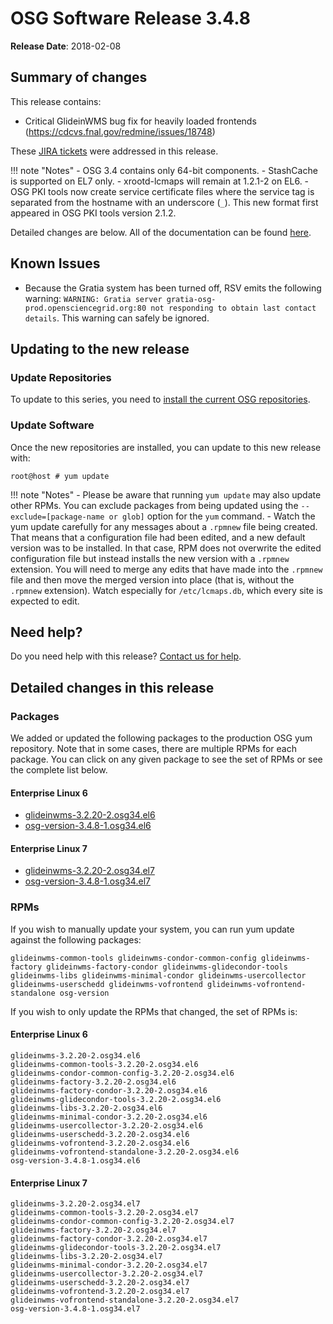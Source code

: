 OSG Software Release 3.4.8
==========================

**Release Date**: 2018-02-08

Summary of changes
------------------

This release contains:

-   Critical GlideinWMS bug fix for heavily loaded frontends (<https://cdcvs.fnal.gov/redmine/issues/18748>)

These [JIRA tickets](https://jira.opensciencegrid.org/issues/?jql=project%20%3D%20SOFTWARE%20AND%20fixVersion%20%3D%203.4.8%20ORDER%20BY%20priority%20DESC%2C%20key%20DESC) were addressed in this release.

!!! note "Notes"
    -   OSG 3.4 contains only 64-bit components.
    -   StashCache is supported on EL7 only.
    -   xrootd-lcmaps will remain at 1.2.1-2 on EL6.
    -   OSG PKI tools now create service certificate files where the service tag is separated from the hostname with an underscore (`_`). This new format first appeared in OSG PKI tools version 2.1.2.

Detailed changes are below. All of the documentation can be found [here](../../index.md).

Known Issues
------------

-   Because the Gratia system has been turned off, RSV emits the following warning: `WARNING: Gratia server gratia-osg-prod.opensciencegrid.org:80 not responding to obtain last contact details`. This warning can safely be ignored.

Updating to the new release
---------------------------

### Update Repositories

To update to this series, you need to [install the current OSG repositories](../../common/yum.md#install-the-osg-repositories).

### Update Software

Once the new repositories are installed, you can update to this new release with:

``` console
root@host # yum update
```

!!! note "Notes"
    -   Please be aware that running `yum update` may also update other RPMs. You can exclude packages from being updated using the `--exclude=[package-name or glob]` option for the `yum` command.
    -   Watch the yum update carefully for any messages about a `.rpmnew` file being created. That means that a configuration file had been edited, and a new default version was to be installed. In that case, RPM does not overwrite the edited configuration file but instead installs the new version with a `.rpmnew` extension. You will need to merge any edits that have made into the `.rpmnew` file and then move the merged version into place (that is, without the `.rpmnew` extension). Watch especially for `/etc/lcmaps.db`, which every site is expected to edit.

Need help?
----------

Do you need help with this release? [Contact us for help](../../common/help.md).

Detailed changes in this release
--------------------------------

### Packages

We added or updated the following packages to the production OSG yum repository. Note that in some cases, there are multiple RPMs for each package. You can click on any given package to see the set of RPMs or see the complete list below.

#### Enterprise Linux 6

-   [glideinwms-3.2.20-2.osg34.el6](https://koji.chtc.wisc.edu/koji/search?match=glob&type=build&terms=glideinwms-3.2.20-2.osg34.el6)
-   [osg-version-3.4.8-1.osg34.el6](https://koji.chtc.wisc.edu/koji/search?match=glob&type=build&terms=osg-version-3.4.8-1.osg34.el6)

#### Enterprise Linux 7

-   [glideinwms-3.2.20-2.osg34.el7](https://koji.chtc.wisc.edu/koji/search?match=glob&type=build&terms=glideinwms-3.2.20-2.osg34.el7)
-   [osg-version-3.4.8-1.osg34.el7](https://koji.chtc.wisc.edu/koji/search?match=glob&type=build&terms=osg-version-3.4.8-1.osg34.el7)

### RPMs

If you wish to manually update your system, you can run yum update against the following packages:

    glideinwms-common-tools glideinwms-condor-common-config glideinwms-factory glideinwms-factory-condor glideinwms-glidecondor-tools glideinwms-libs glideinwms-minimal-condor glideinwms-usercollector glideinwms-userschedd glideinwms-vofrontend glideinwms-vofrontend-standalone osg-version

If you wish to only update the RPMs that changed, the set of RPMs is:

#### Enterprise Linux 6

``` file
glideinwms-3.2.20-2.osg34.el6
glideinwms-common-tools-3.2.20-2.osg34.el6
glideinwms-condor-common-config-3.2.20-2.osg34.el6
glideinwms-factory-3.2.20-2.osg34.el6
glideinwms-factory-condor-3.2.20-2.osg34.el6
glideinwms-glidecondor-tools-3.2.20-2.osg34.el6
glideinwms-libs-3.2.20-2.osg34.el6
glideinwms-minimal-condor-3.2.20-2.osg34.el6
glideinwms-usercollector-3.2.20-2.osg34.el6
glideinwms-userschedd-3.2.20-2.osg34.el6
glideinwms-vofrontend-3.2.20-2.osg34.el6
glideinwms-vofrontend-standalone-3.2.20-2.osg34.el6
osg-version-3.4.8-1.osg34.el6
```

#### Enterprise Linux 7

``` file
glideinwms-3.2.20-2.osg34.el7
glideinwms-common-tools-3.2.20-2.osg34.el7
glideinwms-condor-common-config-3.2.20-2.osg34.el7
glideinwms-factory-3.2.20-2.osg34.el7
glideinwms-factory-condor-3.2.20-2.osg34.el7
glideinwms-glidecondor-tools-3.2.20-2.osg34.el7
glideinwms-libs-3.2.20-2.osg34.el7
glideinwms-minimal-condor-3.2.20-2.osg34.el7
glideinwms-usercollector-3.2.20-2.osg34.el7
glideinwms-userschedd-3.2.20-2.osg34.el7
glideinwms-vofrontend-3.2.20-2.osg34.el7
glideinwms-vofrontend-standalone-3.2.20-2.osg34.el7
osg-version-3.4.8-1.osg34.el7
```

